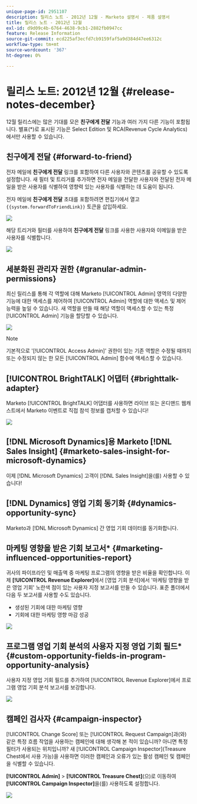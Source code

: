 ```yaml
---
unique-page-id: 2951107
description: 릴리스 노트 - 2012년 12월 - Marketo 설명서 - 제품 설명서
title: 릴리스 노트 - 2012년 12월
exl-id: d9d09c4b-6764-4638-9cb1-2882fb0947cc
feature: Release Information
source-git-commit: ecd225af3ecfd7cb9159faf5a9d384d47ee6312c
workflow-type: tm+mt
source-wordcount: '367'
ht-degree: 0%

---
```


# 릴리스 노트: 2012년 12월 {#release-notes-december}

12월 릴리스에는 많은 기대를 모은 **친구에게 전달** 기능과 여러 가지 다른 기능이 포함됩니다. 별표(&#42;)로 표시된 기능은 Select Edition 및 RCA(Revenue Cycle Analytics)에서만 사용할 수 있습니다.

## 친구에게 전달 {#forward-to-friend}

전자 메일에 **친구에게 전달** 링크를 포함하여 다른 사용자와 콘텐츠를 공유할 수 있도록 설정합니다. 새 필터 및 트리거를 추가하면 전자 메일을 전달한 사용자와 전달된 전자 메일을 받은 사용자를 식별하여 영향력 있는 사용자를 식별하는 데 도움이 됩니다.

전자 메일에 **친구에게 전달** 초대를 포함하려면 편집기에서 열고 `{{system.forwardToFriendLink}}` 토큰을 삽입하세요.

![](assets/image2014-9-23-10-3a50-3a45.png)

해당 트리거와 필터를 사용하여 **친구에게 전달** 링크를 사용한 사용자와 이메일을 받은 사용자를 식별합니다.

![](assets/image2014-9-23-10-3a50-3a56.png)

## 세분화된 관리자 권한 {#granular-admin-permissions}

최신 릴리스를 통해 각 역할에 대해 Marketo [!UICONTROL Admin] 영역의 다양한 기능에 대한 액세스를 제어하여 [!UICONTROL Admin] 역할에 대한 액세스 및 제어 능력을 높일 수 있습니다. 새 역할을 만들 때 해당 역할이 액세스할 수 있는 특정 [!UICONTROL Admin] 기능을 할당할 수 있습니다.

![](assets/image2014-9-23-10-3a51-3a18.png)

>[!NOTE]
>
>기본적으로 &#39;[!UICONTROL Access Admin]&#39; 권한이 있는 기존 역할은 수정될 때까지 또는 수정되지 않는 한 모든 [!UICONTROL Admin] 함수에 액세스할 수 있습니다.

## [!UICONTROL BrightTALK] 어댑터 {#brighttalk-adapter}

Marketo [!UICONTROL BrightTALK] 어댑터를 사용하면 라이브 또는 온디맨드 웹캐스트에서 Marketo 이벤트로 직접 참석 정보를 캡처할 수 있습니다!

![](assets/image2014-9-23-10-3a51-3a31.png)

## [!DNL Microsoft Dynamics]용 Marketo [!DNL Sales Insight] {#marketo-sales-insight-for-microsoft-dynamics}

이제 [!DNL Microsoft Dynamics] 고객이 [!DNL Sales Insight]을(를) 사용할 수 있습니다!

## [!DNL Dynamics] 영업 기회 동기화 {#dynamics-opportunity-sync}

Marketo과 [!DNL Microsoft Dynamics] 간 영업 기회 데이터를 동기화합니다.

## 마케팅 영향을 받은 기회 보고서&#42; {#marketing-influenced-opportunities-report}

귀사의 파이프라인 및 매출액 중 마케팅 프로그램의 영향을 받은 비율을 확인합니다. 이제 **[!UICONTROL Revenue Explorer]**&#x200B;에서 [영업 기회 분석]에서 &#39;마케팅 영향을 받은 영업 기회&#39; 노란색 점이 있는 사용자 지정 보고서를 만들 수 있습니다. 표준 폴더에서 다음 두 보고서를 사용할 수도 있습니다.

* 생성된 기회에 대한 마케팅 영향
* 기회에 대한 마케팅 영향 마감 성공

![](assets/image2014-9-23-10-3a52-3a11.png)

## 프로그램 영업 기회 분석의 사용자 지정 영업 기회 필드&#42; {#custom-opportunity-fields-in-program-opportunity-analysis}

사용자 지정 영업 기회 필드를 추가하여 [!UICONTROL Revenue Explorer]에서 프로그램 영업 기회 분석 보고서를 보강합니다.

![](assets/image2014-9-23-10-3a52-3a23.png)

## 캠페인 검사자 {#campaign-inspector}

[!UICONTROL Change Score] 또는 [!UICONTROL Request Campaign]과(와) 같은 특정 흐름 작업을 사용하는 캠페인에 대해 생각해 본 적이 있습니까? 아니면 특정 필터가 사용되는 위치입니까? 새 [!UICONTROL Campaign Inspector]&#x200B;(Treasure Chest에서 사용 가능)을 사용하면 이러한 캠페인과 오류가 있는 활성 캠페인 및 캠페인을 식별할 수 있습니다.

**[!UICONTROL Admin]** > **[!UICONTROL Treasure Chest]**(으)로 이동하여 **[!UICONTROL Campaign Inspector]**&#x200B;을(를) 사용하도록 설정합니다.

![](assets/image2014-9-23-10-3a52-3a39.png)
